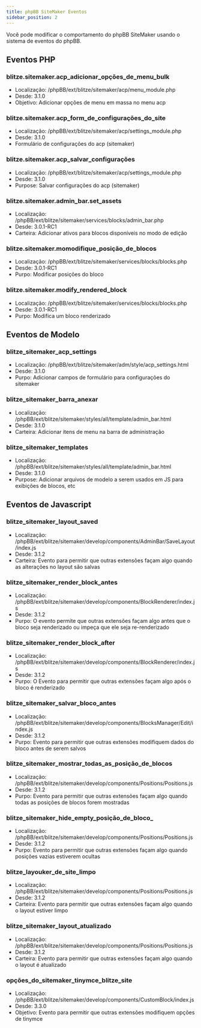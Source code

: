 ```yaml
---
title: phpBB SiteMaker Eventos
sidebar_position: 2
---
```


Você pode modificar o comportamento do phpBB SiteMaker usando o sistema de eventos do phpBB.

## Eventos PHP

### blitze.sitemaker.acp_adicionar_opções_de_menu_bulk

-   Localização: /phpBB/ext/blitze/sitemaker/acp/menu_module.php
-   Desde: 3.1.0
-   Objetivo: Adicionar opções de menu em massa no menu acp

### blitze.sitemaker.acp_form_de_configurações_do_site

-   Localização: /phpBB/ext/blitze/sitemaker/acp/settings_module.php
-   Desde: 3.1.0
-   Formulário de configurações do acp (sitemaker)

### blitze.sitemaker.acp_salvar_configurações

-   Localização: /phpBB/ext/blitze/sitemaker/acp/settings_module.php
-   Desde: 3.1.0
-   Purpose: Salvar configurações do acp (sitemaker)

### blitze.sitemaker.admin_bar.set_assets

-   Localização: /phpBB/ext/blitze/sitemaker/services/blocks/admin_bar.php
-   Desde: 3.0.1-RC1
-   Carteira: Adicionar ativos para blocos disponíveis no modo de edição

### blitze.sitemaker.momodifique_posição_de_blocos

-   Localização: /phpBB/ext/blitze/sitemaker/services/blocks/blocks.php
-   Desde: 3.0.1-RC1
-   Purpo: Modificar posições do bloco

### blitze.sitemaker.modify_rendered_block

-   Localização: /phpBB/ext/blitze/sitemaker/services/blocks/blocks.php
-   Desde: 3.0.1-RC1
-   Purpo: Modifica um bloco renderizado

## Eventos de Modelo

### blitze_sitemaker_acp_settings

-   Localização: /phpBB/ext/blitze/sitemaker/adm/style/acp_settings.html
-   Desde: 3.1.0
-   Purpo: Adicionar campos de formulário para configurações do sitemaker

### blitze_sitemaker_barra_anexar

-   Localização: /phpBB/ext/blitze/sitemaker/styles/all/template/admin_bar.html
-   Desde: 3.1.0
-   Carteira: Adicionar itens de menu na barra de administração

### blitze_sitemaker_templates

-   Localização: /phpBB/ext/blitze/sitemaker/styles/all/template/admin_bar.html
-   Desde: 3.1.0
-   Purpose: Adicionar arquivos de modelo a serem usados em JS para exibições de blocos, etc

## Eventos de Javascript

### blitze_sitemaker_layout_saved

-   Localização: /phpBB/ext/blitze/sitemaker/develop/components/AdminBar/SaveLayout/index.js
-   Desde: 3.1.2
-   Carteira: Evento para permitir que outras extensões façam algo quando as alterações no layout são salvas

### blitze_sitemaker_render_block_antes

-   Localização: /phpBB/ext/blitze/sitemaker/develop/components/BlockRenderer/index.js
-   Desde: 3.1.2
-   Purpo: O evento permite que outras extensões façam algo antes que o bloco seja renderizado ou impeça que ele seja re-renderizado

### blitze_sitemaker_render_block_after

-   Localização: /phpBB/ext/blitze/sitemaker/develop/components/BlockRenderer/index.js
-   Desde: 3.1.2
-   Purpo: O Evento para permitir que outras extensões façam algo após o bloco é renderizado

### blitze_sitemaker_salvar_bloco_antes

-   Localização: /phpBB/ext/blitze/sitemaker/develop/components/BlocksManager/Edit/index.js
-   Desde: 3.1.2
-   Purpo: Evento para permitir que outras extensões modifiquem dados do bloco antes de serem salvos

### blitze_sitemaker_mostrar_todas_as_posição_de_blocos

-   Localização: /phpBB/ext/blitze/sitemaker/develop/components/Positions/Positions.js
-   Desde: 3.1.2
-   Purpo: Evento para permitir que outras extensões façam algo quando todas as posições de blocos forem mostradas

### blitze_sitemaker_hide_empty_posição_de_bloco_

-   Localização: /phpBB/ext/blitze/sitemaker/develop/components/Positions/Positions.js
-   Desde: 3.1.2
-   Purpo: Evento para permitir que outras extensões façam algo quando posições vazias estiverem ocultas

### blitze_layouker_de_site_limpo

-   Localização: /phpBB/ext/blitze/sitemaker/develop/components/Positions/Positions.js
-   Desde: 3.1.2
-   Carteira: Evento para permitir que outras extensões façam algo quando o layout estiver limpo

### blitze_sitemaker_layout_atualizado

-   Localização: /phpBB/ext/blitze/sitemaker/develop/components/Positions/Positions.js
-   Desde: 3.1.2
-   Carteira: Evento para permitir que outras extensões façam algo quando o layout é atualizado

### opções_do_sitemaker_tinymce_blitze_site

-   Localização: /phpBB/ext/blitze/sitemaker/develop/components/CustomBlock/index.js
-   Desde: 3.3.0
-   Objetivo: Evento para permitir que outras extensões modifiquem opções de tinymce

